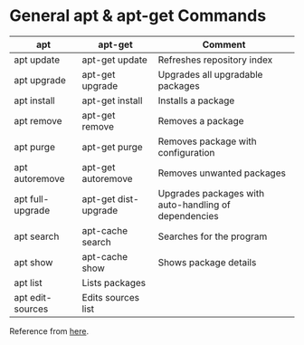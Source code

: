 # General apt & apt-get Commands

| apt | apt-get | Comment |
| --- | --- | --- |
| apt update | apt-get update | Refreshes repository index |
| apt upgrade | apt-get upgrade | Upgrades all upgradable packages |
| apt install | apt-get install | Installs a package |
| apt remove | apt-get remove | Removes a package |
| apt purge | apt-get purge | Removes package with configuration |
| apt autoremove | apt-get autoremove | Removes unwanted packages |
| apt full-upgrade | apt-get dist-upgrade | Upgrades packages with auto-handling of dependencies |
| apt search | apt-cache search | Searches for the program |
| apt show | apt-cache show | Shows package details |
| apt list | Lists packages |
| apt edit-sources | Edits sources list |

Reference from [here](https://itsfoss.com/apt-vs-apt-get-difference/).